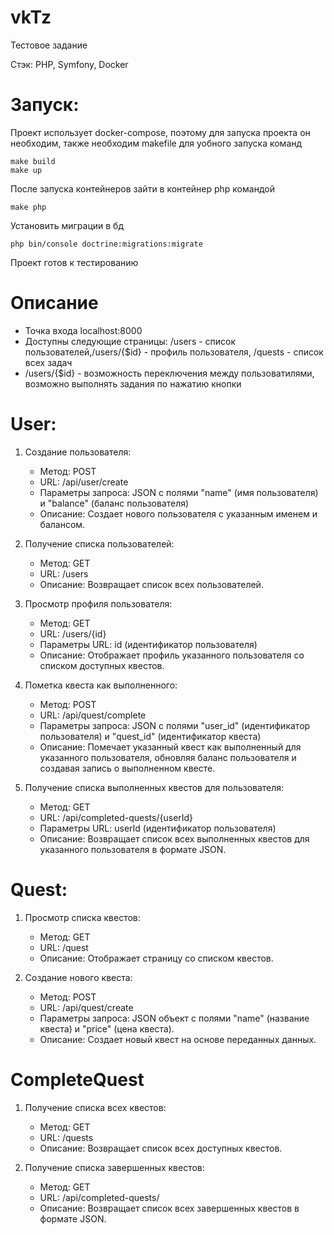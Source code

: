 # vkTz
Тестовое задание

Стэк: PHP, Symfony, Docker

# Запуск:
Проект использует docker-compose, поэтому для запуска проекта он необходим, также необходим makefile для уобного запуска команд
```
make build
make up
```
После запуска контейнеров зайти в контейнер php командой
```
make php
```
Установить миграции в бд
```  
php bin/console doctrine:migrations:migrate
```
Проект готов к тестированию

# Описание
- Точка входа localhost:8000
- Доступны следующие страницы: /users - список пользователей,/users/{$id} - профиль пользователя, /quests - список всех задач
- /users/{$id} - возможность переключения между пользоватилями, возможно выполнять задания по нажатию кнопки

# User:
1. Создание пользователя:
   - Метод: POST
   - URL: /api/user/create
   - Параметры запроса: JSON с полями "name" (имя пользователя) и "balance" (баланс пользователя)
   - Описание: Создает нового пользователя с указанным именем и балансом.

2. Получение списка пользователей:
   - Метод: GET
   - URL: /users
   - Описание: Возвращает список всех пользователей.

3. Просмотр профиля пользователя:
   - Метод: GET
   - URL: /users/{id}
   - Параметры URL: id (идентификатор пользователя)
   - Описание: Отображает профиль указанного пользователя со списком доступных квестов.

4. Пометка квеста как выполненного:
   - Метод: POST
   - URL: /api/quest/complete
   - Параметры запроса: JSON с полями "user_id" (идентификатор пользователя) и "quest_id" (идентификатор квеста)
   - Описание: Помечает указанный квест как выполненный для указанного пользователя, обновляя баланс пользователя и создавая запись о выполненном квесте.

5. Получение списка выполненных квестов для пользователя:
   - Метод: GET
   - URL: /api/completed-quests/{userId}
   - Параметры URL: userId (идентификатор пользователя)
   - Описание: Возвращает список всех выполненных квестов для указанного пользователя в формате JSON.

# Quest:
1. Просмотр списка квестов:
   - Метод: GET
   - URL: /quest
   - Описание: Отображает страницу со списком квестов.

2. Создание нового квеста:
   - Метод: POST
   - URL: /api/quest/create
   - Параметры запроса: JSON объект с полями "name" (название квеста) и "price" (цена квеста).
   - Описание: Создает новый квест на основе переданных данных.

# CompleteQuest
1. Получение списка всех квестов:
   - Метод: GET
   - URL: /quests
   - Описание: Возвращает список всех доступных квестов.

2. Получение списка завершенных квестов:
   - Метод: GET
   - URL: /api/completed-quests/
   - Описание: Возвращает список всех завершенных квестов в формате JSON.
